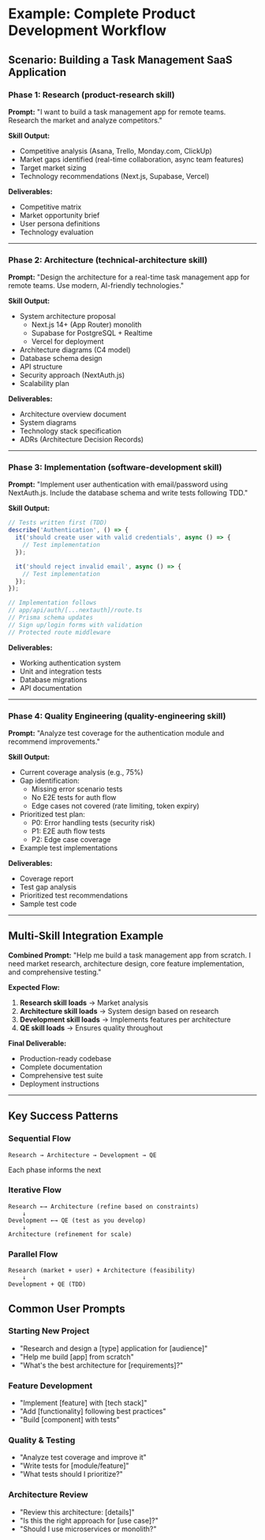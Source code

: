 # Example: Complete Product Development Workflow

## Scenario: Building a Task Management SaaS Application

### Phase 1: Research (product-research skill)

**Prompt:**
"I want to build a task management app for remote teams. Research the market and analyze competitors."

**Skill Output:**
- Competitive analysis (Asana, Trello, Monday.com, ClickUp)
- Market gaps identified (real-time collaboration, async team features)
- Target market sizing
- Technology recommendations (Next.js, Supabase, Vercel)

**Deliverables:**
- Competitive matrix
- Market opportunity brief
- User persona definitions
- Technology evaluation

---

### Phase 2: Architecture (technical-architecture skill)

**Prompt:**
"Design the architecture for a real-time task management app for remote teams. Use modern, AI-friendly technologies."

**Skill Output:**
- System architecture proposal
  - Next.js 14+ (App Router) monolith
  - Supabase for PostgreSQL + Realtime
  - Vercel for deployment
- Architecture diagrams (C4 model)
- Database schema design
- API structure
- Security approach (NextAuth.js)
- Scalability plan

**Deliverables:**
- Architecture overview document
- System diagrams
- Technology stack specification
- ADRs (Architecture Decision Records)

---

### Phase 3: Implementation (software-development skill)

**Prompt:**
"Implement user authentication with email/password using NextAuth.js. Include the database schema and write tests following TDD."

**Skill Output:**
```typescript
// Tests written first (TDD)
describe('Authentication', () => {
  it('should create user with valid credentials', async () => {
    // Test implementation
  });

  it('should reject invalid email', async () => {
    // Test implementation
  });
});

// Implementation follows
// app/api/auth/[...nextauth]/route.ts
// Prisma schema updates
// Sign up/login forms with validation
// Protected route middleware
```

**Deliverables:**
- Working authentication system
- Unit and integration tests
- Database migrations
- API documentation

---

### Phase 4: Quality Engineering (quality-engineering skill)

**Prompt:**
"Analyze test coverage for the authentication module and recommend improvements."

**Skill Output:**
- Current coverage analysis (e.g., 75%)
- Gap identification:
  - Missing error scenario tests
  - No E2E tests for auth flow
  - Edge cases not covered (rate limiting, token expiry)
- Prioritized test plan:
  - P0: Error handling tests (security risk)
  - P1: E2E auth flow tests
  - P2: Edge case coverage
- Example test implementations

**Deliverables:**
- Coverage report
- Test gap analysis
- Prioritized test recommendations
- Sample test code

---

## Multi-Skill Integration Example

**Combined Prompt:**
"Help me build a task management app from scratch. I need market research, architecture design, core feature implementation, and comprehensive testing."

**Expected Flow:**
1. **Research skill loads** → Market analysis
2. **Architecture skill loads** → System design based on research
3. **Development skill loads** → Implements features per architecture
4. **QE skill loads** → Ensures quality throughout

**Final Deliverable:**
- Production-ready codebase
- Complete documentation
- Comprehensive test suite
- Deployment instructions

---

## Key Success Patterns

### Sequential Flow
```
Research → Architecture → Development → QE
```
Each phase informs the next

### Iterative Flow
```
Research ←→ Architecture (refine based on constraints)
    ↓
Development ←→ QE (test as you develop)
    ↓
Architecture (refinement for scale)
```

### Parallel Flow
```
Research (market + user) + Architecture (feasibility)
    ↓
Development + QE (TDD)
```

## Common User Prompts

### Starting New Project
- "Research and design a [type] application for [audience]"
- "Help me build [app] from scratch"
- "What's the best architecture for [requirements]?"

### Feature Development
- "Implement [feature] with [tech stack]"
- "Add [functionality] following best practices"
- "Build [component] with tests"

### Quality & Testing
- "Analyze test coverage and improve it"
- "Write tests for [module/feature]"
- "What tests should I prioritize?"

### Architecture Review
- "Review this architecture: [details]"
- "Is this the right approach for [use case]?"
- "Should I use microservices or monolith?"
